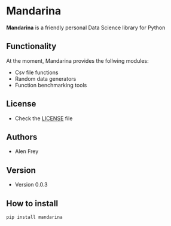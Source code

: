 Mandarina
======
**Mandarina** is a friendly personal Data Science library for Python

## Functionality

At the moment, Mandarina provides the follwing modules:
- Csv file functions
- Random data generators 
- Function benchmarking tools


## License 
* Check the [LICENSE](https://github.com/sunpip/Mandarina/blob/master/LICENSE) file

## Authors

- Alen Frey

## Version 
* Version 0.0.3

## How to install
```shell script
pip install mandarina
```
